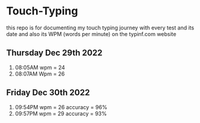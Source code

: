 # Touch-Typing
this repo is for documenting my touch typing journey with every test and its date and also its WPM (words per minute) on the typinf.com website



## Thursday Dec 29th 2022
1. 08:05AM wpm = 24
2. 08:07AM Wpm = 26

## Friday Dec 30th 2022
1. 09:54PM wpm = 26 accuracy = 96%
2. 09:57PM wpm = 29 accuracy = 93%
